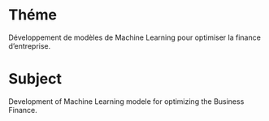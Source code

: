 # Théme
Développement de modèles de Machine Learning pour optimiser la finance d’entreprise.

# Subject
Development of Machine Learning modele for optimizing the Business Finance.